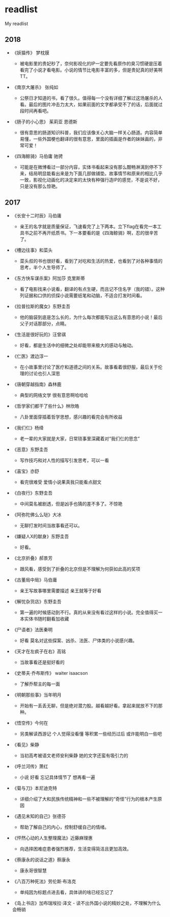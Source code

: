 # readlist
My readlist

## 2018
+ 《妖猫传》 梦枕膜
  - 被电影里的贵妃秒了，奈何影视化的IP一定要先看原作的臭习惯硬是压着看完了小说才看电影。小说的情节比电影丰富的多，但是贵妃真的好美啊TT。
  
+ 《南京大屠杀》 张纯如
  - 公祭日才知道的书，看了很久。值得每一个没有详细了解过这场屠杀的人看。最后的图片冲击力太大，如果前面的文字都承受不了的话，后面就过段时间再看吧。
  
+ 《肠子的小心思》 茱莉亚 恩德斯
  - 很有意思的肠道知识科普，我们应该像关心大脑一样关心肠道。内容简单易懂，一些外国梗也翻译的很有意思，里面的插画是作者的妹妹画的，非常可爱！
  
+ 《四海鲸骑》马伯庸 驰骋
  - 可能是在微博看过一部分内容，实体书看起来没有那么酣畅淋漓到停不下来，结局明显能看出来是为下面几部做铺垫。故事情节和原来的相比几乎一致，影视化动画化的决定来的太快有种强行造IP的感觉，不是说不好，只是没有那么惊艳。

## 2017 
+ 《长安十二时辰》马伯庸
  - 亲王的名字就是质量保证，飞速看完了上下两本。立下flag在看完一本工具书之前不再开纸质书。下一本要看的是《四海鲸骑》啊，忍的很辛苦了。
  
+ 《槽边往事》和菜头
  - 菜头叔的书也很好看，看到了对吃和生活的热爱，也看到了对各种事情的思考，半个人生导师了。
  
+ 《东方快车谋杀案》阿加莎 克里斯蒂
  - 看了电影找来小说看，翻译的有点生硬，而且记不住名字（我的错）。这种列证据和口供的侦探小说需要纸笔和动脑，不适合打发时间看。
  
+ 《拉普拉斯的魔女》东野圭吾
  - 他的脑袋到底是怎么长的，为什么每次都能写出这么有意思的小说！最后父子对话那部分，点睛。
  
+ 《生活是很好玩的》汪曾祺
  - 好看，都是生活中的细微之处却能带来极大的感动与触动。
  
+ 《仁医》渡边淳一
  - 在小故事里讨论了医疗和道德之间的关系。故事看着很舒服，最后关于伦理的讨论也引人深思
  
+ 《唐朝穿越指南》森林鹿
  - 典型的网络文学 很有意思啊哈哈哈
  
+ 《哲学家们都干了些什么》林欣皓
  - 八卦里面穿插着哲学思想，感兴趣的看完会有所收益
  
+ 《我们仨》杨绛
  - 老一辈的大家就是大家，日常琐事里深藏着对“我们仨的思念” 
  
+ 《恶意》东野圭吾 
  - 写作技巧和对人性的描写引发思考，可以一看
  
+ 《喜宝》亦舒 
  - 看完很难受 爱情小说果真我只能看点甜文
  
+ 《白夜行》东野圭吾 
  - 中间莫名被剧透，但是凶手也猜的差不多了。不惊艳
  
+ 《阿弥陀佛么么哒》大冰 
  - 无聊打发时间当故事看还可以。
  
+ 《嫌疑人X的献身》东野圭吾 
  - 好看。
  
+ 《北京折叠》郝景芳 
  - 跟风看，感受到了折叠的北京但是不理解为何获如此高的奖项
  
+ 《古董局中局》马伯庸 
  - 亲王写故事哪里需要描述 亲王就等于好看
  
+ 《解忧杂货店》东野圭吾 
  - 第一遍的时候感动到不行。真的从来没有看过这样的小说。完全值得买一本实体书随时翻看加收藏
  
+ 《尸语者》法医秦明 
  - 好看 莫名对这些探案、凶杀、法医、尸体类的小说感兴趣。
  
+ 《天才在左疯子在右》高铭 
  - 当故事看还是挺好看的
  
+ 《史蒂夫·乔布斯传》 waiter isaacson 
  - 了解乔帮主的每一面
  
+ 《明朝那些事》当年明月 
  - 开始有一丢丢无聊，但是绝对潜力股。越看越好看。拿起来就放不下的那种。
  
+ 《悟空传》今何在 
  - 另类解读西游记 个人觉得没看懂 等积累一些经历过后 或许能明白一些吧
  
+ 《看见》柴静 
  - 当初高考被语文老师安利柴静 她的文字还蛮有吸引力的
  
+ 《呼兰河传》萧红 
  - 小说 好看 忘记具体情节了 想再看一遍
  
+ 《菊与刀》本尼迪克特 
  - 详细介绍了大和民族传统精神和一些不被理解的“奇怪”行为的根本产生原因
  
+ 《遇见未知的自己》张德芬 
  - 帮助了解自己的内心，控制舒缓自己的情绪。
  
+ 《怦然心动的人生整理魔法》近藤麻理惠 
  - 向选择困难症患者强烈推荐，生活变得简洁且更加高效。
  
+ 《蔡康永的说话之道》蔡康永 
  - 康永哥很智慧
  
+ 《八百万种死法》劳伦斯·布洛克 
  - 单纯因为标题点进去看，具体讲的啥已经忘记了
  
+ 《岛上书店》加布瑞埃拉·泽文
  - 读不出外国小说的精妙之处，不理解为什么会畅销
  
